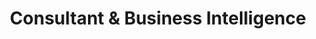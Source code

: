 ---
#preview details
title: "Consultant & Business Intelligence"
icon: "/img/icons/consulting.png"
short: "Expert guidance and data insights for smarter, competitive growth."

#full details
description:
  - layout: 1
    title: Description
    content:
      <p>We offer round-the-clock consulting for tourism professionals and organizations seeking continuous growth and transformation. Our expert team provides real-time support for strategic decisions, connects businesses with the right tourism associations, and guides you in modernizing associations to stay competitive. By leveraging market insights, traveler behavior data, and innovative strategies, we help you scale your business efficiently while adapting to the ever-evolving tourism industry.</p>
    divider: true

  - layout: 2
    title: Benefits
    content:
      <p>Our 24/7 availability ensures that you can access timely insights and solutions whenever you need them. Whether you want to connect with the right tourism associations, transform your existing association, or optimize your business operations, our team is always ready to help. We assist in identifying new opportunities, reducing risks, and ensuring your tourism business stays ahead of the curve in an increasingly competitive environment.</p>
    list:
      - Real-Time Consulting & Problem-Solving
      - Connection with Relevant Tourism Associations
      - Transformation & Modernization 
      - Data-Driven Decision Making & Insights
      - Strategic Growth & Long-Term Planning
    divider: false

sidebar:
  title: Info Area
  items:
    - layout: list
      title: Master Planning
      content:
        - 24/7 Business Consultation & Strategy
        - Facilitating Industry Connections
        - Growth & Transformation Roadmaps

    - layout: list
      title: Sustainability
      content:
        - Scalable Business Models
        - Adapting to Changing Market Trends
        - Long-Term Development Plans

    - layout: list
      title: Innovation
      content:
        - Real-Time Industry Monitoring
        - Technology-Driven Solutions
        - Tourism Experience Optimization

gallery:
  - image: /img/covers/serviceCover.jpg
    alt: image

  - image: /img/covers/concactCover.jpg
    alt: image

  - image: /img/blog/festival.jpg
    alt: image

description2:
  - layout: 1
    title: Perfect Planning
    content:
      <p>We work with you to define your strategic goals and ensure your tourism association or business is aligned with current market needs. Our team helps you develop tailored plans to connect with the right industry partners, adopt effective business strategies, and modernize your operations for sustained growth and success.</p>
    divider: false

  - layout: 1
    title: Approach
    content:
      <p>Our approach is collaborative, flexible, and results-driven. We combine your industry knowledge with our expertise in business transformation and tourism strategy. By working closely with your team, we ensure that every decision is backed by data and designed to achieve long-term success. Whether it’s guiding your tourism association through a transformation or helping you build meaningful industry connections, we’re with you every step of the way.</p>
    divider: true

sidebar2:
  items:
    - layout: list
      title: Capabilities
      content:
        - 24/7 Business Consulting & Advisory
        - Tourism Association Partnerships & Networking
        - Transformation Strategies for Associations
        - Real-Time Market & Industry Insights
        - Crisis Management & Rapid Response Solutions

    - layout: list
      title: Work Process
      content:
        - Immediate Business Assessment & Consultation
        - Connecting with Relevant Tourism Associations
        - Developing Growth & Transformation Plans
        - Ongoing Support & Performance Monitoring

---